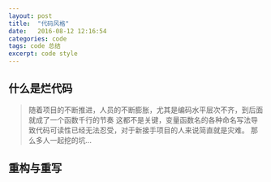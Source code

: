 ```yaml
---
layout: post
title:  "代码风格"
date:   2016-08-12 12:16:54
categories: code
tags: code 总结
excerpt: code style
---
```


## 什么是烂代码
> 随着项目的不断推进，人员的不断膨胀，尤其是编码水平层次不齐，到后面就成了一个函数千行的节奏
> 这都不是关键，变量函数名的各种命名写法导致代码可读性已经无法忍受，对于新接手项目的人来说简直就是灾难。
> 那么多人一起挖的坑...
    
## 重构与重写
